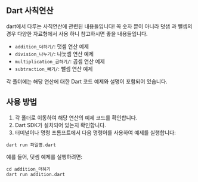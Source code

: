 

## Dart 사칙연산

dart에서 다루는 사칙연산에 관련된 내용들입니다! 
꼭 숫자 뿐이 아니라 덧샘 과 뺄셈의 경우 다양한 자료형에서 사용 하니 참고하시면 좋을 내용들입니다.

- `addition_더하기/`: 덧셈 연산 예제
- `division_나누기/`: 나눗셈 연산 예제
- `multiplication_곱하기/`: 곱셈 연산 예제
- `subtraction_빼기/`: 뺄셈 연산 예제

각 폴더에는 해당 연산에 대한 Dart 코드 예제와 설명이 포함되어 있습니다.

## 사용 방법

1. 각 폴더로 이동하여 해당 연산의 예제 코드를 확인합니다.
2. Dart SDK가 설치되어 있는지 확인합니다.
3. 터미널이나 명령 프롬프트에서 다음 명령어를 사용하여 예제를 실행합니다:

```
dart run 파일명.dart
```

예를 들어, 덧셈 예제를 실행하려면:

```
cd addition_더하기
dart run addition.dart
```




